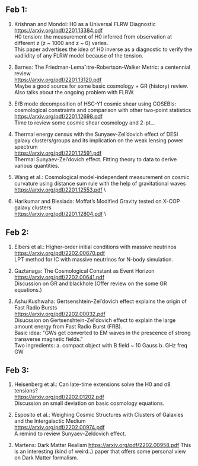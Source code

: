 ## Feb 1:
1. Krishnan and Mondol: H0 as a Universal FLRW Diagnostic \
https://arxiv.org/pdf/2201.13384.pdf \
H0 tension: the measurement of H0 inferred from observation at different z (z ~ 1000 and z ~ 0) varies.\
This paper advertises the idea of H0 inverse as a diagnostic to verify the vadlidity of any FLRW model because of the tension.

2. Barnes: The Friedman-Lemaˆıtre-Robertson-Walker Metric: a centennial review \
https://arxiv.org/pdf/2201.13120.pdf \
Maybe a good source for some basic cosmology + GR (history) review. Also talks about the ongoing problem with FLRW.

3. E/B mode decomposition of HSC-Y1 cosmic shear using COSEBIs: cosmological constraints and comparison with other two-point statistics \
https://arxiv.org/pdf/2201.12698.pdf \
Time to review some cosmic shear cosmology and 2-pt...

4. Thermal energy census with the Sunyaev-Zel’dovich effect of DESI galaxy clusters/groups and its implication on the weak lensing power spectrum \
https://arxiv.org/pdf/2201.12591.pdf \
Thermal Sunyaev-Zel’dovich effect. Fitting theory to data to derive various quantities.

5. Wang et al.: Cosmological model-independent measurement on cosmic curvature using distance sum rule with the help of gravitational waves \
https://arxiv.org/pdf/2201.12553.pdf \


6. Harikumar and Biesiada: Moffat’s Modified Gravity tested on X-COP galaxy clusters \
https://arxiv.org/pdf/2201.12804.pdf \

## Feb 2:
1. Elbers et al.: Higher-order initial conditions with massive neutrinos \
https://arxiv.org/pdf/2202.00670.pdf \
LPT method for IC with massive neutrinos for N-body simulation.

2. Gaztanaga: The Cosmological Constant as Event Horizon \
https://arxiv.org/pdf/2202.00641.pdf \
Discussion on GR and blackhole (Offer review on the some GR equations.)

3. Ashu Kushwaha: Gertsenshtein-Zel′dovich effect explains the origin of Fast Radio Bursts \
https://arxiv.org/pdf/2202.00032.pdf \
Disucssion on Gertsenshtein-Zel′dovich effect to explain the large amount energy from Fast Radio Burst (FRB). \
Basic idea: "GWs get converted to EM waves in the prescence of strong transverse magnetic fields." \
Two ingredients: a. compact object with B field ~ 10 Gauss b. GHz freq GW

## Feb 3:
1. Heisenberg et al.: Can late-time extensions solve the H0 and σ8 tensions? \
https://arxiv.org/pdf/2202.01202.pdf \
Discussion on small deviation on basic cosmology equations.

2. Esposito et al.: Weighing Cosmic Structures with Clusters of Galaxies and the Intergalactic Medium \
https://arxiv.org/pdf/2202.00974.pdf \
A remind to review Sunyaev-Zeldovich effect.

3. Martens: Dark Matter Realism
https://arxiv.org/pdf/2202.00958.pdf This is an interesting (kind of weird..) paper that offers some personal view on Dark Matter formalism.
